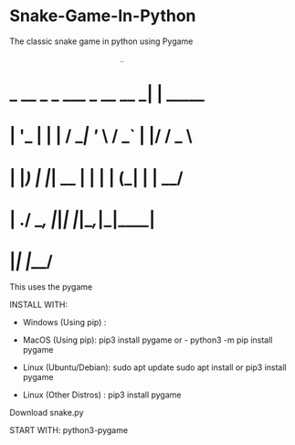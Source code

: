 # Snake-Game-In-Python
The classic snake game in python using Pygame

                               _        
#    _ __  _   _ ___ _ __   __ _| | _____ 
#   | '_ \| | | / __| '_ \ / _` | |/ / _ \
#   | |_) | |_| \__ | | | | (_| |   |  __/
#   | .__/ \__, |___|_| |_|\__,_|_|\_\___|
#   |_|    |___/ 

This uses the pygame

INSTALL WITH: 
- Windows (Using pip) : 
- MacOS (Using pip): pip3 install pygame
or - python3 -m pip install pygame

- Linux (Ubuntu/Debian): 
sudo apt update
sudo apt install 
or pip3 install pygame

- Linux (Other Distros) : pip3 install pygame


Download snake.py

START WITH:
python3-pygame


